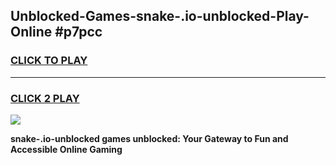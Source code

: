
## Unblocked-Games-snake-.io-unblocked-Play-Online #p7pcc
<h3>
<a href="https://news.freeplayer.one?title=snake-.io-unblocked&ref=3">CLICK TO PLAY</a></h3>
<hr>

<h3>
<a href="https://news.freeplayer.one?title=snake-.io-unblocked&ref=3">CLICK 2 PLAY</a>
  
</h3>

<a href="https://news.freeplayer.one?title=snake-.io-unblocked&ref=3"><img src="https://clearcache.store/games.png"></a>


**snake-.io-unblocked games unblocked: Your Gateway to Fun and Accessible Online Gaming**
